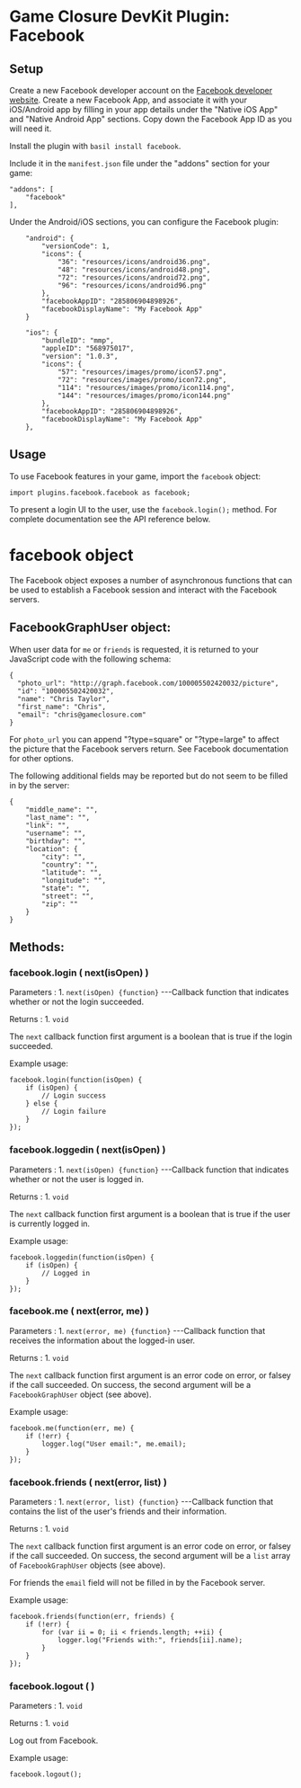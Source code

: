 # Game Closure DevKit Plugin: Facebook

## Setup

Create a new Facebook developer account on the [Facebook developer website](http://developer.facebook.com).  Create a new Facebook App, and associate it with your iOS/Android app by filling in your app details under the "Native iOS App" and "Native Android App" sections.  Copy down the Facebook App ID as you will need it.

Install the plugin with `basil install facebook`.

Include it in the `manifest.json` file under the "addons" section for your game:

~~~
"addons": [
	"facebook"
],
~~~

Under the Android/iOS sections, you can configure the Facebook plugin:

~~~
	"android": {
		"versionCode": 1,
		"icons": {
			"36": "resources/icons/android36.png",
			"48": "resources/icons/android48.png",
			"72": "resources/icons/android72.png",
			"96": "resources/icons/android96.png"
		},
		"facebookAppID": "285806904898926",
		"facebookDisplayName": "My Facebook App"
	}
~~~

~~~
	"ios": {
		"bundleID": "mmp",
		"appleID": "568975017",
		"version": "1.0.3",
		"icons": {
			"57": "resources/images/promo/icon57.png",
			"72": "resources/images/promo/icon72.png",
			"114": "resources/images/promo/icon114.png",
			"144": "resources/images/promo/icon144.png"
		},
		"facebookAppID": "285806904898926",
		"facebookDisplayName": "My Facebook App"
	},
~~~

## Usage

To use Facebook features in your game, import the `facebook` object:

~~~
import plugins.facebook.facebook as facebook;
~~~

To present a login UI to the user, use the `facebook.login();` method.  For complete documentation see the API reference below.

# facebook object

The Facebook object exposes a number of asynchronous functions that can be used to establish a Facebook session and interact with the Facebook servers.

## FacebookGraphUser object:

When user data for `me` or `friends` is requested, it is returned to your JavaScript code with the following schema:

~~~
{
  "photo_url": "http://graph.facebook.com/100005502420032/picture",
  "id": "100005502420032",
  "name": "Chris Taylor",
  "first_name": "Chris",
  "email": "chris@gameclosure.com"
}
~~~

For `photo_url` you can append "?type=square" or "?type=large" to affect the picture that the Facebook servers return.  See Facebook documentation for other options.

The following additional fields may be reported but do not seem to be filled in by the server:

~~~
{
	"middle_name": "",
	"last_name": "",
	"link": "",
	"username": "",
	"birthday": "",
	"location": {
		"city": "",
		"country": "",
		"latitude": "",
		"longitude": "",
		"state": "",
		"street": "",
		"zip": ""
	}
}
~~~

## Methods:

### facebook.login ( next(isOpen) )

Parameters
:	1. `next(isOpen) {function}` ---Callback function that indicates whether or not the login succeeded.

Returns
:    1. `void`

The `next` callback function first argument is a boolean that is true if the login succeeded.

Example usage:

~~~
facebook.login(function(isOpen) {
	if (isOpen) {
		// Login success
	} else {
		// Login failure
	}
});
~~~

### facebook.loggedin ( next(isOpen) )

Parameters
:	1. `next(isOpen) {function}` ---Callback function that indicates whether or not the user is logged in.

Returns
:    1. `void`

The `next` callback function first argument is a boolean that is true if the user is currently logged in.

Example usage:

~~~
facebook.loggedin(function(isOpen) {
	if (isOpen) {
		// Logged in
	}
});
~~~

### facebook.me ( next(error, me) )

Parameters
:	1. `next(error, me) {function}` ---Callback function that receives the information about the logged-in user.

Returns
:    1. `void`

The `next` callback function first argument is an error code on error, or falsey if the call succeeded.  On success, the second argument will be a `FacebookGraphUser` object (see above).

Example usage:

~~~
facebook.me(function(err, me) {
	if (!err) {
		logger.log("User email:", me.email);
	}
});
~~~

### facebook.friends ( next(error, list) )

Parameters
:	1. `next(error, list) {function}` ---Callback function that contains the list of the user's friends and their information.

Returns
:    1. `void`

The `next` callback function first argument is an error code on error, or falsey if the call succeeded.  On success, the second argument will be a `list` array of `FacebookGraphUser` objects (see above).

For friends the `email` field will not be filled in by the Facebook server.

Example usage:

~~~
facebook.friends(function(err, friends) {
	if (!err) {
		for (var ii = 0; ii < friends.length; ++ii) {
			logger.log("Friends with:", friends[ii].name);
		}
	}
});
~~~

### facebook.logout ( )

Parameters
:	1. `void`

Returns
:    1. `void`

Log out from Facebook.


Example usage:

~~~
facebook.logout();
~~~
